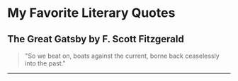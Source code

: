 # My Favorite Literary Quotes

## The Great Gatsby by F. Scott Fitzgerald

> "So we beat on, boats against the current, borne back ceaselessly into the past."

---